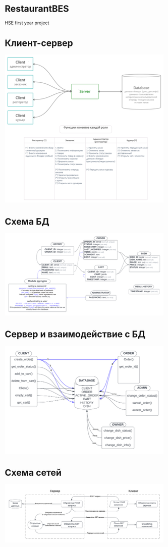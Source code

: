 # RestaurantBES
HSE first year project

# Клиент-сервер
![Клиент-Сервер](https://github.com/Goshabur/RestaurantBES/blob/main/Client-Server%20Model.png)

# Схема БД
![Схема БД](https://github.com/Goshabur/RestaurantBES/blob/main/DataBaseUML.png)

# Сервер и взаимодействие с БД
![Сервер](https://github.com/Goshabur/RestaurantBES/blob/main/Server%20UML.png)

# Схема сетей
![Сети](https://github.com/Goshabur/RestaurantBES/blob/main/Network_diagram.png)
